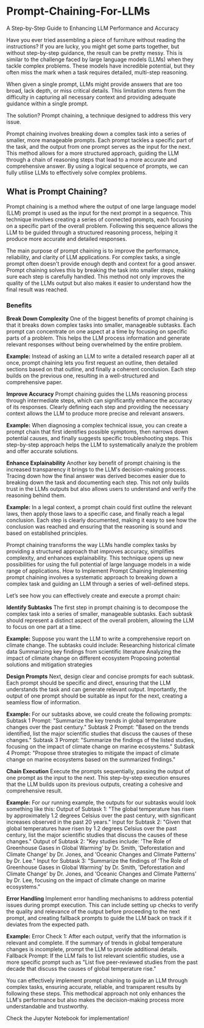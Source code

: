 # Prompt-Chaining-For-LLMs
A Step-by-Step Guide to Enhancing LLM Performance and Accuracy

Have you ever tried assembling a piece of furniture without reading the instructions? If you are lucky, you might get some parts together, but without step-by-step guidance, the result can be pretty messy. This is similar to the challenge faced by large language models (LLMs) when they tackle complex problems. These models have incredible potential, but they often miss the mark when a task requires detailed, multi-step reasoning.

When given a single prompt, LLMs might provide answers that are too broad, lack depth, or miss critical details. This limitation stems from the difficulty in capturing all necessary context and providing adequate guidance within a single prompt.

The solution? Prompt chaining, a technique designed to address this very issue.

Prompt chaining involves breaking down a complex task into a series of smaller, more manageable prompts. Each prompt tackles a specific part of the task, and the output from one prompt serves as the input for the next. This method allows for a more structured approach, guiding the LLM through a chain of reasoning steps that lead to a more accurate and comprehensive answer. By using a logical sequence of prompts, we can fully utilise LLMs to effectively solve complex problems.

## What is Prompt Chaining?
Prompt chaining is a method where the output of one large language model (LLM) prompt is used as the input for the next prompt in a sequence. This technique involves creating a series of connected prompts, each focusing on a specific part of the overall problem. Following this sequence allows the LLM to be guided through a structured reasoning process, helping it produce more accurate and detailed responses.

The main purpose of prompt chaining is to improve the performance, reliability, and clarity of LLM applications. For complex tasks, a single prompt often doesn't provide enough depth and context for a good answer. Prompt chaining solves this by breaking the task into smaller steps, making sure each step is carefully handled. This method not only improves the quality of the LLMs output but also makes it easier to understand how the final result was reached.
### Benefits
**Break Down Complexity**
One of the biggest benefits of prompt chaining is that it breaks down complex tasks into smaller, manageable subtasks. Each prompt can concentrate on one aspect at a time by focusing on specific parts of a problem. This helps the LLM process information and generate relevant responses without being overwhelmed by the entire problem.

**Example:** Instead of asking an LLM to write a detailed research paper all at once, prompt chaining lets you first request an outline, then detailed sections based on that outline, and finally a coherent conclusion. Each step builds on the previous one, resulting in a well-structured and comprehensive paper.

**Improve Accuracy**
Prompt chaining guides the LLMs reasoning process through intermediate steps, which can significantly enhance the accuracy of its responses. Clearly defining each step and providing the necessary context allows the LLM to produce more precise and relevant answers.

**Example:** When diagnosing a complex technical issue, you can create a prompt chain that first identifies possible symptoms, then narrows down potential causes, and finally suggests specific troubleshooting steps. This step-by-step approach helps the LLM to systematically analyze the problem and offer accurate solutions.

**Enhance Explainability**
Another key benefit of prompt chaining is the increased transparency it brings to the LLM's decision-making process. Tracing down how the final answer was derived becomes easier due to breaking down the task and documenting each step. This not only builds trust in the LLMs outputs but also allows users to understand and verify the reasoning behind them.

**Example:** In a legal context, a prompt chain could first outline the relevant laws, then apply those laws to a specific case, and finally reach a legal conclusion. Each step is clearly documented, making it easy to see how the conclusion was reached and ensuring that the reasoning is sound and based on established principles.

Prompt chaining transforms the way LLMs handle complex tasks by providing a structured approach that improves accuracy, simplifies complexity, and enhances explainability. This technique opens up new possibilities for using the full potential of large language models in a wide range of applications.
How to Implement Prompt Chaining
Implementing prompt chaining involves a systematic approach to breaking down a complex task and guiding an LLM through a series of well-defined steps. 

Let’s see how you can effectively create and execute a prompt chain:

**Identify Subtasks**
The first step in prompt chaining is to decompose the complex task into a series of smaller, manageable subtasks. Each subtask should represent a distinct aspect of the overall problem, allowing the LLM to focus on one part at a time.

**Example:** Suppose you want the LLM to write a comprehensive report on climate change. The subtasks could include:
Researching historical climate data
Summarizing key findings from scientific literature
Analyzing the impact of climate change on different ecosystem
Proposing potential solutions and mitigation strategies

**Design Prompts**
Next, design clear and concise prompts for each subtask. Each prompt should be specific and direct, ensuring that the LLM understands the task and can generate relevant output. Importantly, the output of one prompt should be suitable as input for the next, creating a seamless flow of information.

**Example:** For our subtasks above, we could create the following prompts:
Subtask 1 Prompt: "Summarize the key trends in global temperature changes over the past century."
Subtask 2 Prompt: "Based on the trends identified, list the major scientific studies that discuss the causes of these changes."
Subtask 3 Prompt: "Summarize the findings of the listed studies, focusing on the impact of climate change on marine ecosystems."
Subtask 4 Prompt: "Propose three strategies to mitigate the impact of climate change on marine ecosystems based on the summarized findings."

**Chain Execution**
Execute the prompts sequentially, passing the output of one prompt as the input to the next. This step-by-step execution ensures that the LLM builds upon its previous outputs, creating a cohesive and comprehensive result.

**Example:** For our running example, the outputs for our subtasks would look something like this:
Output of Subtask 1: "The global temperature has risen by approximately 1.2 degrees Celsius over the past century, with significant increases observed in the past 20 years."
Input for Subtask 2: "Given that global temperatures have risen by 1.2 degrees Celsius over the past century, list the major scientific studies that discuss the causes of these changes."
Output of Subtask 2: "Key studies include: 'The Role of Greenhouse Gases in Global Warming' by Dr. Smith, 'Deforestation and Climate Change' by Dr. Jones, and 'Oceanic Changes and Climate Patterns' by Dr. Lee."
Input for Subtask 3: "Summarize the findings of 'The Role of Greenhouse Gases in Global Warming' by Dr. Smith, 'Deforestation and Climate Change' by Dr. Jones, and 'Oceanic Changes and Climate Patterns' by Dr. Lee, focusing on the impact of climate change on marine ecosystems."

**Error Handling**
Implement error handling mechanisms to address potential issues during prompt execution. This can include setting up checks to verify the quality and relevance of the output before proceeding to the next prompt, and creating fallback prompts to guide the LLM back on track if it deviates from the expected path.

**Example:**
Error Check 1: After each output, verify that the information is relevant and complete. If the summary of trends in global temperature changes is incomplete, prompt the LLM to provide additional details.
Fallback Prompt: If the LLM fails to list relevant scientific studies, use a more specific prompt such as "List five peer-reviewed studies from the past decade that discuss the causes of global temperature rise."

You can effectively implement prompt chaining to guide an LLM through complex tasks, ensuring accurate, reliable, and transparent results by following these steps. This methodical approach not only enhances the LLM's performance but also makes the decision-making process more understandable and trustworthy.

Check the Jupyter Notebook for implementation!

